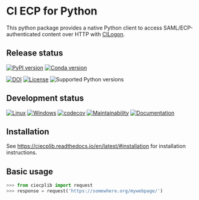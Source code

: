 # CI ECP for Python

This python package provides a native Python client to access
SAML/ECP-authenticated content over HTTP with
[CILogon](https://cilogon.org).

## Release status

[![PyPI version](https://badge.fury.io/py/ciecplib.svg)](http://badge.fury.io/py/ciecplib)
[![Conda version](https://img.shields.io/conda/vn/conda-forge/ciecplib.svg)](https://anaconda.org/conda-forge/ciecplib/)

[![DOI](https://zenodo.org/badge/33156275.svg)](https://zenodo.org/badge/latestdoi/33156275)
[![License](https://img.shields.io/pypi/l/ciecplib.svg)](https://choosealicense.com/licenses/gpl-3.0/)
![Supported Python versions](https://img.shields.io/pypi/pyversions/ciecplib.svg)

## Development status

[![Linux](https://img.shields.io/circleci/project/github/duncanmmacleod/ciecplib/master.svg?label=Linux)](https://circleci.com/gh/duncanmmacleod/ciecplib)
[![Windows](https://img.shields.io/appveyor/ci/duncanmmacleod/ciecplib/master.svg?label=Windows)](https://ci.appveyor.com/project/duncanmmacleod/ciecplib/branch/master)
[![codecov](https://codecov.io/gh/duncanmmacleod/ciecplib/branch/master/graph/badge.svg)](https://codecov.io/gh/duncanmmacleod/ciecplib)
[![Maintainability](https://api.codeclimate.com/v1/badges/2cf14445b3e070133745/maintainability)](https://codeclimate.com/github/duncanmmacleod/ciecplib/maintainability)
[![Documentation](https://readthedocs.org/projects/ciecplib/badge/?version=latest)](https://ciecplib.readthedocs.io/en/latest/?badge=latest)

## Installation

See https://ciecplib.readthedocs.io/en/latest/#installation for installation instructions.

## Basic usage

```python
>>> from ciecplib import request
>>> response = request('https://somewhere.org/mywebpage/')
```
